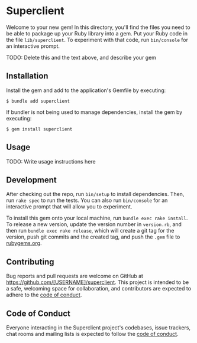 # Superclient

Welcome to your new gem! In this directory, you'll find the files you need to be able to package up your Ruby library into a gem. Put your Ruby code in the file `lib/superclient`. To experiment with that code, run `bin/console` for an interactive prompt.

TODO: Delete this and the text above, and describe your gem

## Installation

Install the gem and add to the application's Gemfile by executing:

    $ bundle add superclient

If bundler is not being used to manage dependencies, install the gem by executing:

    $ gem install superclient

## Usage

TODO: Write usage instructions here

## Development

After checking out the repo, run `bin/setup` to install dependencies. Then, run `rake spec` to run the tests. You can also run `bin/console` for an interactive prompt that will allow you to experiment.

To install this gem onto your local machine, run `bundle exec rake install`. To release a new version, update the version number in `version.rb`, and then run `bundle exec rake release`, which will create a git tag for the version, push git commits and the created tag, and push the `.gem` file to [rubygems.org](https://rubygems.org).

## Contributing

Bug reports and pull requests are welcome on GitHub at https://github.com/[USERNAME]/superclient. This project is intended to be a safe, welcoming space for collaboration, and contributors are expected to adhere to the [code of conduct](https://github.com/[USERNAME]/superclient/blob/main/CODE_OF_CONDUCT.md).

## Code of Conduct

Everyone interacting in the Superclient project's codebases, issue trackers, chat rooms and mailing lists is expected to follow the [code of conduct](https://github.com/[USERNAME]/superclient/blob/main/CODE_OF_CONDUCT.md).
